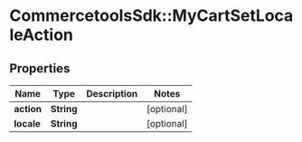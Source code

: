 # CommercetoolsSdk::MyCartSetLocaleAction

## Properties
Name | Type | Description | Notes
------------ | ------------- | ------------- | -------------
**action** | **String** |  | [optional] 
**locale** | **String** |  | [optional] 

